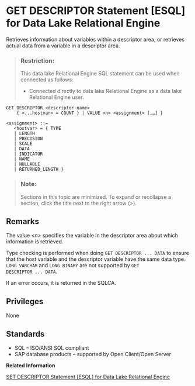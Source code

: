 <!-- loioa61ef02b84f21015b3c49fa3b77706f3 -->

# GET DESCRIPTOR Statement \[ESQL\] for Data Lake Relational Engine

Retrieves information about variables within a descriptor area, or retrieves actual data from a variable in a descriptor area.



> ### Restriction:  
> This data lake Relational Engine SQL statement can be used when connected as follows:
> 
> -   Connected directly to data lake Relational Engine as a data lake Relational Engine user.



```
GET DESCRIPTOR <descriptor-name>
    { <...hostvar> = COUNT } | VALUE <n> <assignment> [,…] }
```

```
<assignment> ::=
   <hostvar> = { TYPE 
   | LENGTH 
   | PRECISION 
   | SCALE 
   | DATA 
   | INDICATOR 
   | NAME 
   | NULLABLE 
   | RETURNED_LENGTH }
```



> ### Note:  
> Sections in this topic are minimized. To expand or recollapse a section, click the title next to the right arrow \(*\>*\).



<a name="loioa61ef02b84f21015b3c49fa3b77706f3__IQ_Usage"/>

## Remarks

The value *<n\>* specifies the variable in the descriptor area about which information is retrieved.

Type checking is performed when doing `GET DESCRIPTOR ... DATA` to ensure that the host variable and the descriptor variable have the same data type. `LONG VARCHAR` and `LONG BINARY` are not supported by `GET DESCRIPTOR ... DATA`.

If an error occurs, it is returned in the SQLCA.



<a name="loioa61ef02b84f21015b3c49fa3b77706f3__IQ_Permissions"/>

## Privileges

None



<a name="loioa61ef02b84f21015b3c49fa3b77706f3__IQ_Standards"/>

## Standards

-   SQL – ISO/ANSI SQL compliant
-   SAP database products – supported by Open Client/Open Server

**Related Information**  


[SET DESCRIPTOR Statement \[ESQL\] for Data Lake Relational Engine](set-descriptor-statement-esql-for-data-lake-relational-engine-a625ac1.md "Describes the variables in a SQL descriptor area, and places data into the descriptor area.")


